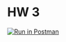 # HW 3

[![Run in Postman](https://run.pstmn.io/button.svg)](https://app.getpostman.com/run-collection/19373224-c0407848-dafd-448a-b51c-5b54cb685a2b?action=collection%2Ffork&collection-url=entityId%3D19373224-c0407848-dafd-448a-b51c-5b54cb685a2b%26entityType%3Dcollection%26workspaceId%3D4eb101f1-9e5c-4fcf-9f7b-36e9d12ad3b3#?env%5BHW_3%5D=W3sia2V5IjoidG9rZW4iLCJ2YWx1ZSI6IiAiLCJlbmFibGVkIjp0cnVlLCJ0eXBlIjoiZGVmYXVsdCIsInNlc3Npb25WYWx1ZSI6IkpXVC4uLiIsInNlc3Npb25JbmRleCI6MH1d)
